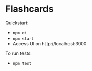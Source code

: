 # Flashcards

Quickstart:
- `npm ci`
- `npm start`
- Access UI on http://localhost:3000

To run tests:
- `npm test`
